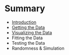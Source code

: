 # Summary

* [Introduction](README.md)
* [Getting the Data](chapter1.md)
* [Visualizing the Data](visualizing_the_data.md)
* Fitting the Data
* Testing the Data
* Randomness & Simulation
